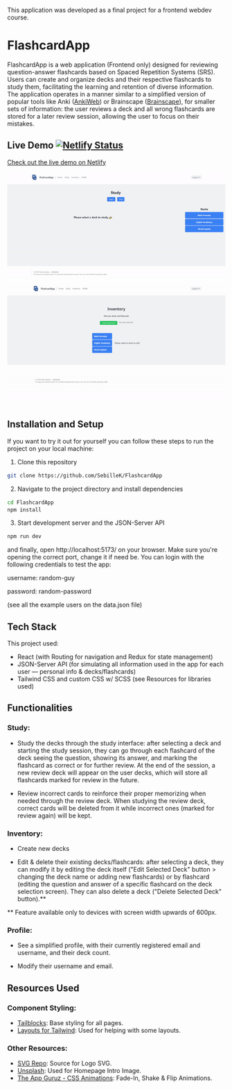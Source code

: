 This application was developed as a final project for a frontend webdev course.

# FlashcardApp

FlashcardApp is a web application (Frontend only) designed for reviewing question-answer flashcards based on Spaced Repetition Systems (SRS). Users can create and organize decks and their respective flashcards to study them, facilitating the learning and retention of diverse information. The application operates in a manner similar to a simplified version of popular tools like Anki ([AnkiWeb](https://apps.ankiweb.net/)) or Brainscape ([Brainscape](https://www.brainscape.com/)), for smaller sets of information: the user reviews a deck and all wrong flashcards are stored for a later review session, allowing the user to focus on their mistakes.

## Live Demo [![Netlify Status](https://api.netlify.com/api/v1/badges/f2a11a5f-ef09-482e-bef4-21e07896ad8b/deploy-status)](https://app.netlify.com/sites/sebillekflashcards/deploys)

[Check out the live demo on Netlify](https://sebillekflashcards.netlify.app/)


![Study](demo/demo1.gif)
![Inventory](demo/demo2.gif)


## Installation and Setup

If you want to try it out for yourself you can follow these steps to run the project on your local machine:

1. Clone this repository

```bash
git clone https://github.com/SebilleK/FlashcardApp
```

2. Navigate to the project directory and install dependencies

```bash
cd FlashcardApp
npm install
```

3. Start development server and the JSON-Server API

```bash
npm run dev
```

and finally, open http://localhost:5173/ on your browser. Make sure you're opening the correct port, change it if need be.
You can login with the following credentials to test the app:

username: random-guy

password: random-password

(see all the example users on the data.json file)

## Tech Stack

This project used:

- React (with Routing for navigation and Redux for state management)
- JSON-Server API (for simulating all information used in the app for each user — personal info & decks/flashcards)
- Tailwind CSS and custom CSS w/ SCSS (see Resources for libraries used)

## Functionalities

### Study:

- Study the decks through the study interface: after selecting a deck and starting the study session, they can go through each flashcard of the deck seeing the question, showing its answer, and marking the flashcard as correct or for further review. At the end of the session, a new review deck will appear on the user decks, which will store all flashcards marked for review in the future.

- Review incorrect cards to reinforce their proper memorizing when needed through the review deck. When studying the review deck, correct cards will be deleted from it while incorrect ones (marked for review again) will be kept.

### Inventory:

- Create new decks

- Edit & delete their existing decks/flashcards: after selecting a deck, they can modify it by editing the deck itself ("Edit Selected Deck" button > changing the deck name or adding new flashcards) or by flashcard (editing the question and answer of a specific flashcard on the deck selection screen). They can also delete a deck ("Delete Selected Deck" button).\*\*

\*\* Feature available only to devices with screen width upwards of 600px.

### Profile:

- See a simplified profile, with their currently registered email and username, and their deck count.

- Modify their username and email.

## Resources Used

### Component Styling:

- [Tailblocks](https://tailblocks.cc/): Base styling for all pages.
- [Layouts for Tailwind](https://layoutsfortailwind.lalokalabs.dev/): Used for helping with some layouts.

### Other Resources:

- [SVG Repo](https://www.svgrepo.com/): Source for Logo SVG.
- [Unsplash](https://unsplash.com/): Used for Homepage Intro Image.
- [The App Guruz - CSS Animations](https://www.theappguruz.com/tag-tools/web/CSSAnimations/): Fade-In, Shake & Flip Animations.
